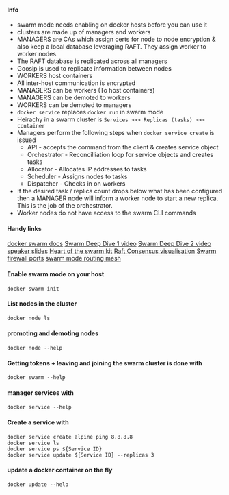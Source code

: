 #### Info
* swarm mode needs enabling on docker hosts before you can use it
* clusters are made up of managers and workers
* MANAGERS are CAs which assign certs for node to node encryption & also keep a local database leveraging RAFT. They assign worker to worker nodes.
* The RAFT database is replicated across all managers
* Goosip is used to replicate information between nodes
* WORKERS host containers
* All inter-host communication is encrypted
* MANAGERS can be workers (To host containers)
* MANAGERS can be demoted to workers
* WORKERS can be demoted to managers
* ```docker service``` replaces ```docker run``` in swarm mode
* Heirachy in a swarm cluster is ```Services >>> Replicas (tasks) >>> container```
* Managers perform the following steps when ```docker service create``` is issued
    * API - accepts the command from the client & creates service object
    * Orchestrator - Reconcilliation loop for service objects and creates tasks
    * Allocator - Allocates IP addresses to tasks
    * Scheduler - Assigns nodes to tasks
    * Dispatcher - Checks in on workers
* If the desired task / replica count drops below what has been configured then a MANAGER node will inform a worker node to start a new replica. This is the job of the orchestrator.
* Worker nodes do not have access to the swarm CLI commands

#### Handy links
[docker swarm docs](https://docs.docker.com/engine/swarm/services/)
[Swarm Deep Dive 1 video](https://www.youtube.com/watch?v=dooPhkXT9yI)
[Swarm Deep Dive 2 video](https://www.youtube.com/watch?v=_F6PSP-qhdA)
[speaker slides](https://speakerdeck.com/aluzzardi/heart-of-the-swarmkit-topology-management)
[Heart of the swarm kit](https://www.youtube.com/watch?v=EmePhjGnCXY)
[Raft Consensus visualisation](http://thesecretlivesofdata.com/raft/)
[Swarm firewall ports](https://www.bretfisher.com/docker-swarm-firewall-ports/)
[swarm mode routing mesh](https://docs.docker.com/engine/swarm/ingress/)

#### Enable swarm mode on your host
```docker swarm init```

#### List nodes in the cluster
```docker node ls```

#### promoting and demoting nodes
```docker node --help```

#### Getting tokens + leaving and joining the swarm cluster is done with
```docker swarm --help```

#### manager services with
```docker service --help```

#### Create a service with
```
docker service create alpine ping 8.8.8.8
docker service ls
docker service ps ${Service ID}
docker service update ${Service ID} --replicas 3
```

#### update a docker container on the fly
```docker update --help```